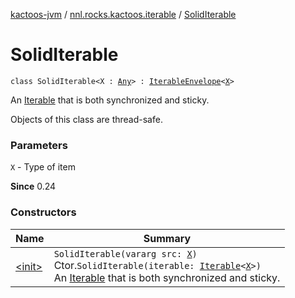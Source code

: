 [kactoos-jvm](../../index.md) / [nnl.rocks.kactoos.iterable](../index.md) / [SolidIterable](./index.md)

# SolidIterable

`class SolidIterable<X : `[`Any`](https://kotlinlang.org/api/latest/jvm/stdlib/kotlin/-any/index.html)`> : `[`IterableEnvelope`](../-iterable-envelope/index.md)`<`[`X`](index.md#X)`>`

An [Iterable](https://kotlinlang.org/api/latest/jvm/stdlib/kotlin.collections/-iterable/index.html) that is both synchronized and sticky.

Objects of this class are thread-safe.

### Parameters

`X` - Type of item

**Since**
0.24

### Constructors

| Name | Summary |
|---|---|
| [&lt;init&gt;](-init-.md) | `SolidIterable(vararg src: `[`X`](index.md#X)`)`<br>Ctor.`SolidIterable(iterable: `[`Iterable`](https://kotlinlang.org/api/latest/jvm/stdlib/kotlin.collections/-iterable/index.html)`<`[`X`](index.md#X)`>)`<br>An [Iterable](https://kotlinlang.org/api/latest/jvm/stdlib/kotlin.collections/-iterable/index.html) that is both synchronized and sticky. |
